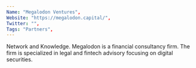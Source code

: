 ```yaml
--- 
Name: "Megalodon Ventures", 
Website: "https://megalodon.capital/", 
Twitter: "", 
Tags: "Partners", 
--- 
```

<!--lang:en--> 
Network and Knowledge. Megalodon is a financial consultancy firm. The firm is specialized in legal and fintech advisory focusing on digital securities.
<!--lang:es--] 
Red y Conocimiento. Megalodon es una empresa de consultoría financiera. La firma está especializada en asesoría legal y fintech enfocada en valores digitales.
<!--lang:de--] 
Netzwerk und Wissen. Megalodon ist ein Finanzberatungsunternehmen. Die Kanzlei ist spezialisiert auf Rechts- und Fintech-Beratung mit Schwerpunkt auf digitalen Wertpapieren.
<!--lang:fr--] 
Réseau et connaissances. Megalodon est une société de conseil financier. Le cabinet est spécialisé dans le conseil juridique et fintech axé sur les valeurs mobilières numériques.
<!--lang:pl--] 
Sieć i wiedza. Megalodon to firma doradztwa finansowego. Kancelaria specjalizuje się w doradztwie prawnym i fintech skupiając się na cyfrowych papierach wartościowych.
<!--lang:uk--] 
Мережа та знання. Megalodon - це фінансова консалтингова компанія. Фірма спеціалізується на юридичних та фінансових консультаціях, зосереджених на цифрових цінних паперах.
[!--lang:*--> 
